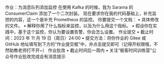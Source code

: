 作业：为消息队列添加监控
在使用 Kafka 的时候，我为 Sarama 的 ConsumerClaim 添加了一个二次封装。
现在要求你在我的代码基础上，补充监控的内容，这一个是补充 Prometheus 的监控。
你要提交一个文档：
• 具体修改的文件。
• 解释你用了什么指标来监控，以及为什么用这个指标。
• 假设你在实践中，基于这个监控，你认为要设置告警，你会怎么设置。
作业提交
• 截止时间：2023 年 11 月 19 日（周日）24:00
• 提交方法：将你作业的 Gitee 或 GitHub 地址填写到下方的“作业提交框”中，并点击提交即可（记得开权限哦，不然助教老师打不开~）
作业批改
• 截止时间后一周内
• 关注“极客时间训练营”公众号作业批改完成会有消息提示
